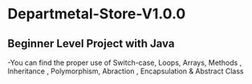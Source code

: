 # Departmetal-Store-V1.0.0
Beginner Level Project with Java
-----------------------------------------
-You can find the proper use of Switch-case, Loops, Arrays, Methods , Inheritance , Polymorphism, Abraction , Encapsulation & Abstract Class
